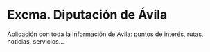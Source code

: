 Excma. Diputación de Ávila
============
Aplicación con toda la información de Ávila: puntos de interés, rutas, noticias, servicios...
